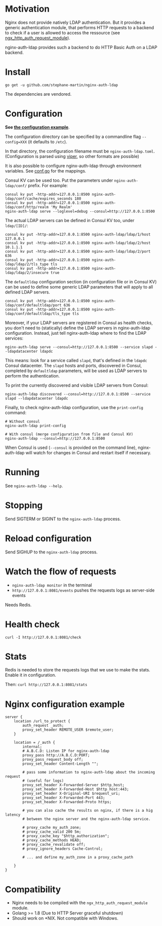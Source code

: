 # Motivation

Nginx does not provide natively LDAP authentication. But it provides a generic
authentication module, that performs HTTP requests to a backend to check if 
a user is allowed to access the ressource
(see [ngx_http_auth_request_module](http://nginx.org/en/docs/http/ngx_http_auth_request_module.html)).

nginx-auth-ldap provides such a backend to do HTTP Basic Auth on a LDAP backend.

# Install

`go get -u github.com/stephane-martin/nginx-auth-ldap`

The dependencies are vendored.

# Configuration

**See [the configuration example](https://github.com/stephane-martin/nginx-auth-ldap/blob/master/nginx-auth-ldap.example.toml)**.

The configuration directory can be specified by a commandline flag
`--config=XXX` (it defaults to `/etc`).

In that directory, the configuration filename must be `nginx-auth-ldap.toml`.
(Configuration is parsed using [viper](https://github.com/spf13/viper), so other
formats are possible)

It is also possible to configure nginx-auth-ldap through environment variables.
See [conf.go](https://github.com/stephane-martin/nginx-auth-ldap/blob/master/conf/conf.go)
for the mappings.

Consul KV can be used too. Put the parameters under `nginx-auth-ldap/conf/` prefix.
For example:

```
consul kv put -http-addr=127.0.0.1:8500 nginx-auth-ldap/conf/cache/expires_seconds 180
consul kv put -http-addr=127.0.0.1:8500 nginx-auth-ldap/conf/http/realm 'My Realm'
nginx-auth-ldap serve --loglevel=debug --consul=http://127.0.0.1:8500
```

The actual LDAP servers can be defined in Consul KV too, under `ldap/[ID]/`:

```
consul kv put -http-addr=127.0.0.1:8500 nginx-auth-ldap/ldap/1/host 127.0.0.1
consul kv put -http-addr=127.0.0.1:8500 nginx-auth-ldap/ldap/2/host 10.1.1.1
consul kv put -http-addr=127.0.0.1:8500 nginx-auth-ldap/ldap/2/port 636
consul kv put -http-addr=127.0.0.1:8500 nginx-auth-ldap/ldap/2/tls_type tls
consul kv put -http-addr=127.0.0.1:8500 nginx-auth-ldap/ldap/2/insecure true
```

The `defaultldap` configuration section (in configuration file or in Consul KV)
can be used to define some generic LDAP parameters that will apply to all defined
LDAP servers.

```
consul kv put -http-addr=127.0.0.1:8500 nginx-auth-ldap/conf/defaultldap/port 636
consul kv put -http-addr=127.0.0.1:8500 nginx-auth-ldap/conf/defaultldap/tls_type tls
```

Moreover, if your LDAP servers are registered in Consul as health checks, you
don't need to (statically) define the LDAP servers in nginx-auth-ldap
configuration. Instead, just tell nginx-auth-ldap where to find the LDAP
services:

```
nginx-auth-ldap serve --consul=http://127.0.0.1:8500 --service slapd --ldapdatacenter ldapdc
```

This means: look for a service called `slapd`, that's defined in the `ldapdc`
Consul datacenter. The `slapd` hosts and ports, discovered in Consul, completed by
`defaultldap` parameters, will be used as LDAP servers to perform the 
authentication.

To print the currently discovered and visible LDAP servers from Consul:

```
nginx-auth-ldap discovered --consul=http://127.0.0.1:8500 --service slapd --ldapdatacenter ldapdc
```

Finally, to check nginx-auth-ldap configuration, use the `print-config` command:

```
# Without consul
nginx-auth-ldap print-config

# With consul (merge configuration from file and Consul KV)
nginx-auth-ldap --consul=http://127.0.0.1:8500
```

When Consul is used (`--consul` is provided on the command line), nginx-auth-ldap
will watch for changes in Consul and restart itself if necessary.

# Running

See `nginx-auth-ldap --help`.

# Stopping

Send SIGTERM or SIGINT to the `nginx-auth-ldap` process.

# Reload configuration

Send SIGHUP to the `nginx-auth-ldap` process.

# Watch the flow of requests

- `nginx-auth-ldap monitor` in the terminal
- `http://127.0.0.1:8081/events` pushes the requests logs as server-side events

Needs Redis.

# Health check

`curl -I http://127.0.0.1:8081/check`

# Stats

Redis is needed to store the requests logs that we use to make the stats. Enable
it in configuration.

Then: `curl http://127.0.0.1:8081/stats`


# Nginx configuration example

```nginx
server {
    location /url_to_protect {
        auth_request _auth; 
        proxy_set_header REMOTE_USER $remote_user;
    }

    location = /_auth {
        internal;
        # A.B.C.D: Listen IP for nginx-auth-ldap
        proxy_pass http://A.B.C.D:PORT;
        proxy_pass_request_body off;
        proxy_set_header Content-Length "";

        # pass some information to nginx-auth-ldap about the incoming request
        # (useful for logs)
        proxy_set_header X-Forwarded-Server $http_host;
        proxy_set_header X-Forwarded-Host $http_host:443;
        proxy_set_header X-Original-URI $request_uri;
        proxy_set_header X-Forwarded-Port 443;
        proxy_set_header X-Forwarded-Proto https;

        # you can also cache the results on nginx, if there is a hig latency
        # between the nginx server and the nginx-auth-ldap service.

        # proxy_cache my_auth_zone;
        # proxy_cache_valid 200 5m;
        # proxy_cache_key "$http_authorization";
        # proxy_cache_methods HEAD;
        # proxy_cache_revalidate off;
        # proxy_ignore_headers Cache-Control;

        # ... and define my_auth_zone in a proxy_cache_path

    }
}
```

# Compatibility

- Nginx needs to be compiled with the `ngx_http_auth_request_module` module.
- Golang >= 1.8 (Due to HTTP Server graceful shutdown)
- Should work on *NIX. Not compatible with Windows.


